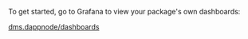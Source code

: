 To get started, go to Grafana to view your package's own dashboards:

[dms.dappnode/dashboards](http://dms.dappnode/dashboards/)
